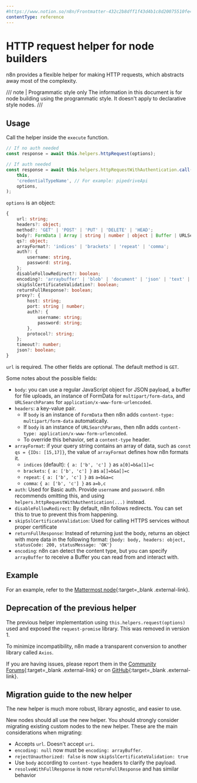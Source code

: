 ```yaml
---
#https://www.notion.so/n8n/Frontmatter-432c2b8dff1f43d4b1c8d20075510fe4
contentType: reference
---
```


# HTTP request helper for node builders

n8n provides a flexible helper for making HTTP requests, which abstracts away most of the complexity.

/// note | Programmatic style only
The information in this document is for node building using the programmatic style. It doesn't apply to declarative style nodes.
///
## Usage

Call the helper inside the `execute` function. 

```typescript
// If no auth needed
const response = await this.helpers.httpRequest(options);

// If auth needed
const response = await this.helpers.httpRequestWithAuthentication.call(
	this, 
	'credentialTypeName', // For example: pipedriveApi
	options,
);
```

`options` is an object:

```typescript
{
	url: string;
	headers?: object;
	method?: 'GET' | 'POST' | 'PUT' | 'DELETE' | 'HEAD';
	body?: FormData | Array | string | number | object | Buffer | URLSearchParams;
	qs?: object;
	arrayFormat?: 'indices' | 'brackets' | 'repeat' | 'comma';
	auth?: {
		username: string,
		password: string,
	};
	disableFollowRedirect?: boolean;
	encoding?: 'arraybuffer' | 'blob' | 'document' | 'json' | 'text' | 'stream';
	skipSslCertificateValidation?: boolean;
	returnFullResponse?: boolean;
	proxy?: {
		host: string;
		port: string | number;
		auth?: {
			username: string;
			password: string;
		},
		protocol?: string;
	};
	timeout?: number;
	json?: boolean;
}	
```

`url` is required. The other fields are optional. The default method is `GET`.

Some notes about the possible fields:

- `body`: you can use a regular JavaScript object for JSON payload, a buffer for file uploads, an instance of FormData for `multipart/form-data`, and `URLSearchParams` for `application/x-www-form-urlencoded`.
- `headers`: a key-value pair.  
	* If `body` is an instance of `FormData` then n8n adds `content-type: multipart/form-data` automatically.  
	* If `body` is an instance of `URLSearchParams`, then n8n adds `content-type: application/x-www-form-urlencoded`.  
	* To override this behavior, set a `content-type` header.
- `arrayFormat`: if your query string contains an array of data, such as `const qs = {IDs: [15,17]}`, the value of `arrayFormat` defines how n8n formats it.  
	* `indices` (default):  `{ a: ['b', 'c'] }` as `a[0]=b&a[1]=c`  
	* `brackets`: `{ a: ['b', 'c'] }` as `a[]=b&a[]=c`  
	* `repeat`: `{ a: ['b', 'c'] }` as `a=b&a=c`  
	* `comma`: `{ a: ['b', 'c'] }` as `a=b,c`
- `auth`: Used for Basic auth. Provide `username` and `password`. n8n recommends omitting this, and using `helpers.httpRequestWithAuthentication(...)` instead.
- `disableFollowRedirect`: By default, n8n follows redirects. You can set this to true to prevent this from happening.
- `skipSslCertificateValidation`: Used for calling HTTPS services without proper certificate
- `returnFullResponse`: Instead of returning just the body, returns an object with more data in the following format: `{body: body, headers: object, statusCode: 200, statusMessage: 'OK'}`
- `encoding`: n8n can detect the content type, but you can specify `arrayBuffer` to receive a Buffer you can read from and interact with.

## Example

For an example, refer to the [Mattermost node](https://github.com/n8n-io/n8n/blob/master/packages/nodes-base/nodes/Mattermost/v1/MattermostV1.node.ts){:target=_blank .external-link}.

## Deprecation of the previous helper

The previous helper implementation using `this.helpers.request(options)` used and exposed the `request-promise` library. This was removed in version 1.

To minimize incompatibility, n8n made a transparent conversion to another library called `Axios`.

If you are having issues, please report them in the [Community Forums](https://community.n8n.io/){:target=_blank .external-link} or on [GitHub](https://github.com/n8n-io/n8n/issues){:target=_blank .external-link}.

## Migration guide to the new helper

The new helper is much more robust, library agnostic, and easier to use.

New nodes should all use the new helper. You should strongly consider migrating existing custom nodes to the new helper. These are the main considerations when migrating:

- Accepts `url`. Doesn't accept `uri`.
- `encoding: null` now must be `encoding: arrayBuffer`.
- `rejectUnauthorized: false` is now `skipSslCertificateValidation: true`
- Use `body` according to `content-type` headers to clarify the payload.
- `resolveWithFullResponse` is now `returnFullResponse` and has similar behavior
